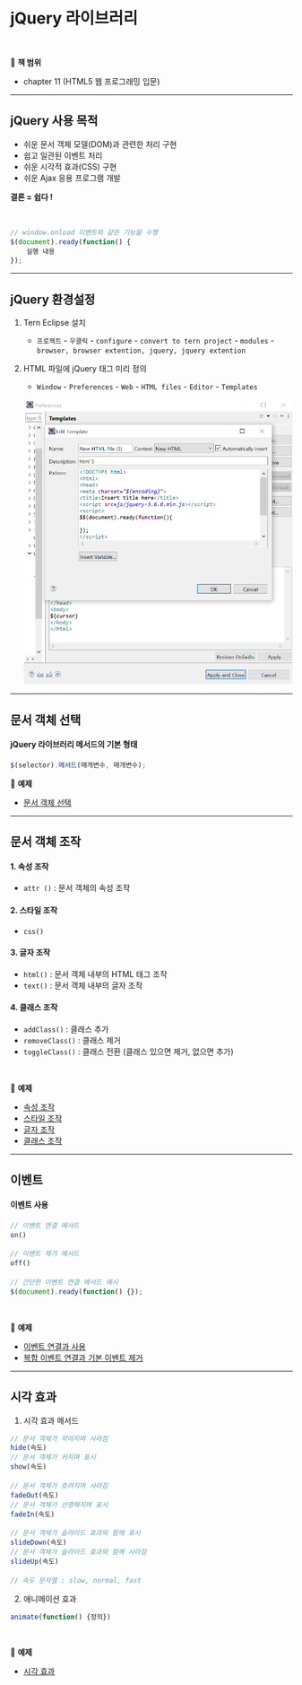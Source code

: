 # jQuery 라이브러리

<br>

:milky_way: **책 범위**
- chapter 11 (HTML5 웹 프로그래밍 입문)

---

## jQuery 사용 목적

- 쉬운 문서 객체 모델(DOM)과 관련한 처리 구현
- 쉽고 일관된 이벤트 처리
- 쉬운 시각적 효과(CSS) 구현
- 쉬운 Ajax 응용 프로그램 개발

**결론 = 쉽다 !**

<br>

```jsx
// window.onload 이벤트와 같은 기능을 수행
$(document).ready(function() {
	실행 내용
});
```

---

## jQuery 환경설정

1. Tern Eclipse 설치
    - `프로젝트` - `우클릭` - `configure` - `convert to tern project` - `modules` - `browser, browser extention, jquery, jquery extention`
2. HTML 파일에 jQuery 태그 미리 정의
    - `Window` - `Preferences` - `Web` - `HTML files` - `Editor` - `Templates`
    
    ![templates](./templates.png)
    

---

## 문서 객체 선택

#### jQuery 라이브러리 메서드의 기본 형태

```jsx
$(selector).메서드(매개변수, 매개변수);
```

:milky_way: **예제**
- [문서 객체 선택](./test/selector.html)

---

## 문서 객체 조작

#### 1. 속성 조작  
- `attr ()` : 문서 객체의 속성 조작
#### 2. 스타일 조작 
- `css()`
#### 3. 글자 조작 
- `html()` : 문서 객체 내부의 HTML 태그 조작
- `text()` : 문서 객체 내부의 글자 조작
#### 4. 클래스 조작
- `addClass()` : 클래스 추가
- `removeClass()` : 클래스 제거
- `toggleClass()` : 클래스 전환 (클래스 있으면 제거, 없으면 추가)
    
 <br>

:milky_way: **예제**
- [속성 조작](./test/attr.html)
- [스타일 조작](./test/css.html)
- [글자 조작](./test/text_html_append.html)
- [클래스 조작](./test/addClass_removeClass.html)
---

## 이벤트

#### 이벤트 사용

```jsx
// 이벤트 연결 메서드
on() 

// 이벤트 제거 메서드
off()

// 간단한 이벤트 연결 메서드 예시
$(document).ready(function() {});
```
 <br>
    
:milky_way: **예제**
- [이벤트 연결과 사용](./test/event1.html)
- [복합 이벤트 연결과 기본 이벤트 제거](./test/event2.html)

---

## 시각 효과

1. 시각 효과 메서드

```jsx
// 문서 객체가 작아지며 사라짐
hide(속도)
// 문서 객체가 커지며 표시
show(속도)

// 문서 객체가 흐려지며 사라짐
fadeOut(속도)
// 문서 객체가 선명해지며 표시
fadeIn(속도)

// 문서 객체가 슬라이드 효과와 함께 표시
slideDown(속도)
// 문서 객체가 슬라이드 효과와 함께 사라짐
slideUp(속도)

// 속도 문자열 : slow, normal, fast
```

2. 애니메이션 효과

```jsx
animate(function() {정의})
```

<br>

:milky_way: **예제**
- [시각 효과](./test/show_slide_fade.html)